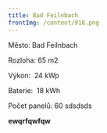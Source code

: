 ```yaml
---
title: Bad Feilnbach
frontImg: /content/918.png
---
```

Město: Bad Feilnbach

Rozloha: 65 m2

Výkon:  24 kWp

Baterie:  18 kWh

Počet panelů: 60 sdsdsds

**e﻿wqrfqwfqw**